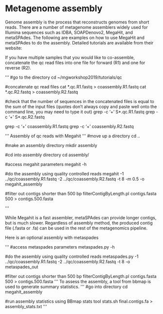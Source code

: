 # Metagenome assembly
Genome assembly is the process that reconstructs genomes from short reads. There are a number of metagenome assemblers widely used for Illumina sequences such as IDBA, SOAPDenovo2, MegaHit, and metaSPAdes. The following are examples on how to use MegaHit and metaSPAdes to do the assembly. Detailed tutorials are available from their website:

If you have multiple samples that you would like to co-assemble, concatenate the qc read files into one file for forward (R1) and one for reverse (R2).

'''
#go to the directory
cd ~/mgworkshop2019/tutorials/qc

#concatenate qc read files
cat *.qc.R1.fastq > coassembly.R1.fastq
cat *.qc.R2.fastq > coassembly.R2.fastq

#check that the number of sequences in the concatenated files is equal to the sum of the input files (quotes don’t always copy and paste well onto the command line, you may need to type it out)
grep -c ‘+’ S*.qc.R1.fastq
grep -c ‘+’ S*.qc.R2.fastq

grep -c ‘+’ coassembly.R1.fastq
grep -c ‘+’ coassembly.R2.fastq

'''
 Assembly of qc reads with Megahit
'''
#move up a directory
cd ..

#make an assembly directory
mkdir assembly

#cd into assembly directory
cd assembly/

#access megahit parameters
megahit -h

#do the assembly using quality controlled reads
megahit -1 ../qc/coassembly.R1.fastq -2 ../qc/coassembly.R2.fastq -t 8 -m 0.5 -o megahit_assembly 

#filter out contigs shorter than 500 bp
filterContigByLength.pl contigs.fasta 500 > contigs.500.fasta

'''

While Megahit is a fast assembler, metaSPAdes can provide longer contigs, but is much slower. Regardless of assembly method, the produced contig file (.fasta or .fa) can be used in the rest of the metagenomics pipeline.

Here is an optional assembly with metaspades

'''
#access metaspades parameters
metaspades.py -h

#do the assembly using quality controlled reads
metaspades.py -1 ../qc/coassembly.R1.fastq -2 ../qc/coassembly.R2.fastq -t 8 -o metaspades_out

#filter out contigs shorter than 500 bp
filterContigByLength.pl contigs.fasta 500 > contigs.500.fasta
'''
To assess the assembly, a tool from bbmap is used to generate summary statistics.
'''
#go into directory
cd megahit_assembly

#run assembly statistics using BBmap stats tool
stats.sh final.contigs.fa > assembly_stats.txt
'''

